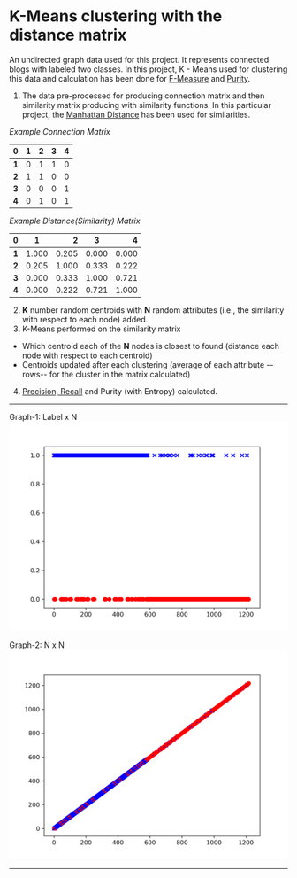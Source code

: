 # K-Means clustering with the distance matrix

An undirected graph data used for this project. It represents connected blogs with labeled two classes. In this project, K - Means used for clustering this data and calculation has been done for [F-Measure](https://en.wikipedia.org/wiki/F1_score) and [Purity](https://nlp.stanford.edu/IR-book/html/htmledition/evaluation-of-clustering-1.html). 

1. The data pre-processed for producing connection matrix and then similarity matrix producing with similarity functions. In this particular project, the [Manhattan Distance](https://en.wikipedia.org/wiki/Taxicab_geometry) has been used for similarities. 

*Example Connection Matrix*

 | 0        | 1           | 2  |3           | 4  |
| ------------- |:-------------:| -----:|:-------------:| -----:|
| **1**      | 0 | 1 | 1 | 0 |
| **2**      | 1      |   1 | 0 | 0 |
| **3** | 0      |    0 | 0 | 1 |
| **4** | 0      |    1 | 0 | 1 |

*Example Distance(Similarity) Matrix*

 | 0        | 1           | 2  |3           | 4  |
| ------------- |:-------------:| -----:|:-------------:| -----:|
| **1**     | 1.000   | 0.205 | 0.000 | 0.000 |
| **2**     | 0.205   | 1.000 | 0.333 | 0.222 |
| **3**     | 0.000   | 0.333 | 1.000 | 0.721 |
| **4**     | 0.000   | 0.222 | 0.721 | 1.000 |


2. __K__ number random centroids with __N__ random attributes (i.e., the similarity with respect to each node) added. 
3. K-Means performed on the similarity matrix
  - Which centroid each of the __N__ nodes is closest to found (distance each node with respect to each centroid)
  - Centroids updated after each clustering (average of each attribute --rows-- for the cluster in the matrix calculated)
4. [Precision, Recall](https://en.wikipedia.org/wiki/Precision_and_recall) and Purity (with Entropy) calculated. 

---
Graph-1: Label x N
![Clustering1 ](https://github.com/dauut/kmeans-manhattan-jaccard-distance/blob/master/graphs/Clustering_LabelxN.png "Label x N")

Graph-2: N x N 
![Clustering - 2](https://github.com/dauut/kmeans-manhattan-jaccard-distance/blob/master/graphs/Clustering_NxN.png "N x N")

---
